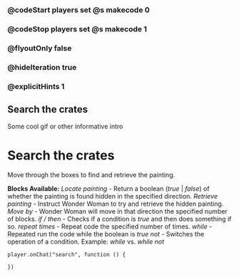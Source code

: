 ### @codeStart players set @s makecode 0
### @codeStop players set @s makecode 1

### @flyoutOnly false
### @hideIteration true 
### @explicitHints 1

## Search the crates
Some cool gif or other informative intro

# Search the crates
Move through the boxes to find and retrieve the painting.

**Blocks Available:**
*Locate painting <direction>* - Return a boolean (*true* | *false*) of whether the painting is found hidden in the specified direction. 
*Retrieve painting <direction>* - Instruct Wonder Woman to try and retrieve the hidden painting.
*Move <direction> by <number>* - Wonder Woman will move in that direction the specified number of blocks.
*if / then* - Checks if a condition is *true* and then does something if so.
*repeat <number> times* - Repeat code the specified number of times.
*while <boolean>* - Repeated run the code while the boolean is *true*
*not <boolean>* - Switches the operation of a condition. Example: *while <true>* vs. *while not <true>*

```ghost
player.onChat("search", function () {

})
```

